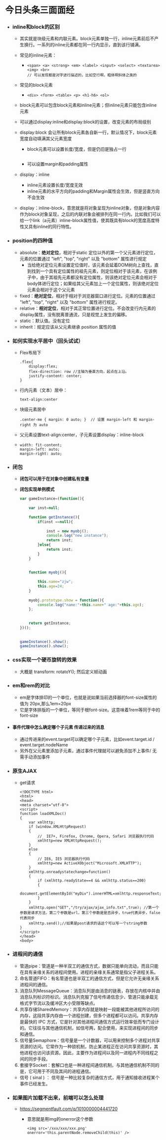 # 今日头条三面面经

- ### **inline和block的区别**

  - 其实就是块级元素和内联元素。block元素单独一行，inline元素前后不产生换行。一系列的inline元素都在同一行内显示，直到该行铺满。

  - 常见的inline元素：

    - ```
      <span> <a> <strong> <em> <label> <input> <select> <textarea> <img> <br>
      // 可以发现都是对字进行描述的，比如空行啊，粗体啊斜体之类的
      ```

  - 常见的block元素

    - ```
      <div> <form> <table> <p> <h1-h6> <ol>
      ```

  - block元素可以包含block元素和inline元素；但inline元素只能包含inline元素

  - 可以通过display:inline和display:block的设置，改变元素的布局级别

  - display:block 会让所有block元素各自新一行，默认情况下，block元素宽度自动填满其父元素宽度

    - block元素可以设置长度/宽度，但是仍旧是独占一行

    - ```

      ```

      可以设置margin和padding属性

  - display：inline

    - inline元素设置长度/宽度无效
    - inline元素的水平方向的padding和Margin属性会生效，但是竖直方向不会生效

  - display：inline-block，意思就是将对象呈现为inline对象，但是对象内容作为block对象呈现，之后的内联对象会被排列在同一行内。比如我们可以给一个link（a元素）inline-block属性值，使其既具有block的宽度高度特性又具有inline的同行特性。

- ### position的四种值

  - absolute：**绝对定位**，相对于static 定位以外的第一个父元素进行定位，元素的位置通过 "left", "top", "right" 以及 "bottom" 属性进行规定
    - 当给绝对定位元素设置定位值时，该元素会延着DOM树向上查找，直到找到一个具有定位属性的祖先元素，则定位相对于该元素，在该例子中，由于其祖先元素都没有定位属性，则该绝对定位元素会相对于body体进行定位；如果给其父元素加上一个定位属性，则该绝对定位元素会相对于这个父元素
  - fixed：**绝对定位**，相对于相对于浏览器窗口进行定位。元素的位置通过 "left", "top", "right" 以及 "bottom" 属性进行规定。
  - relative：**相对定位**，相对于其正常位置进行定位。不会改变行内元素的display属性，没有脱离普通流，只是视觉上发生的偏移。
  - static：默认值。没有定位
  - inherit：规定应该从父元素继承 position 属性的值

- ### 如何实现水平居中（回头试试）

  - Flex布局下

    ```
    .flex{
        display:flex;
        flex-direction: row //主轴为垂直方向，起点在上沿。
        justify-content: center;
    }
    ```

  - 行内元素（文本）居中：

    ```
    text-align:center
    ```

  - 块级元素居中

    ```
    .center-me { margin: 0 auto; }  // 设置 margin-left 和 margin-right 为 auto
    ```

  - 父元素设置text-align:center，子元素设置display：inline-block

  - ```
    width: fit-content;
    margin-left: auto; 
    margin-right: auto;
    ```

- ### 闭包

  - **闭包可以用于在对象中创建私有变量**

  - **闭包实现单例模式**

    ```JavaScript
    var gameInstance=(function(){  
      
        var inst=null;  
      
        function getInstance(){  
            if(inst ==null){  
      
                inst = new myobj();  
                console.log("new instance");  
                return inst;  
            }else{  
                return inst;  
            }  
        }  
      
      
        function myobj(){  
      
            this.name="zjw";  
            this.age=24;  
        }  
      
        myobj.prototype.show = function(){  
            console.log("name:"+this.name+" age:"+this.age);  
        };  
      
      
        return getInstance;  
    })();  
      
      
    gameInstance().show();  
    gameInstance().show(); 
    ```

- ### css实现一个硬币旋转的效果

  - 大概是 transform: rotatoY(); 然后定义帧动画

- ### em和rem的对比

  - em是字体排印的一个单位，也就是说如果当前选择器的font-size属性的值为 20px,那么1em=20px
  - 它是字体排版的一个单位，等同于根font-size。这意味着1rem等同于<html>中的font-size

- #### 事件代理中怎么确定哪个子元素 传递过来的消息

  - 通过传进来的event.target可以确定哪个子元素，比如event.target.id / event.target.nodeName
  - 另外在父元素里添加子元素，通过事件代理就可以避免添加不上事件/ 无需手动添加事件

- ### 原生AJAX

  - get请求

    ```
    <!DOCTYPE html>
    <html>
    <head>
    <meta charset="utf-8">
    <script>
    function loadXMLDoc()
    {
    	var xmlhttp;
    	if (window.XMLHttpRequest)
    	{
    		//  IE7+, Firefox, Chrome, Opera, Safari 浏览器执行代码
    		xmlhttp=new XMLHttpRequest();
    	}
    	else
    	{
    		// IE6, IE5 浏览器执行代码
    		xmlhttp=new ActiveXObject("Microsoft.XMLHTTP");
    	}
    	xmlhttp.onreadystatechange=function()
    	{
    		if (xmlhttp.readyState==4 && xmlhttp.status==200)
    		{
    			document.getElementById("myDiv").innerHTML=xmlhttp.responseText;
    		}
    	}
    	xmlhttp.open("GET","/try/ajax/ajax_info.txt",true); //第一个参数是请求方法，第二个参数是url，第三个参数是是否异步，true代表异步，false代表同步
    	xmlhttp.send();//如果是post请求的话这个可以写一个string参数
    }
    </script>
    </head>
    <body>
    ```

- ### 进程间的通信

  - 管道pipe：管道是一种半双工的通信方式，数据只能单向流动，而且只能在具有亲缘关系的进程间使用。进程的亲缘关系通常是指父子进程关系。
  2. 命名管道FIFO：有名管道也是半双工的通信方式，但是它允许无亲缘关系进程间的通信。
  4. 消息队列MessageQueue：消息队列是由消息的链表，存放在内核中并由消息队列标识符标识。消息队列克服了信号传递信息少、管道只能承载无格式字节流以及缓冲区大小受限等缺点。
  5. 共享存储SharedMemory：共享内存就是映射一段能被其他进程所访问的内存，这段共享内存由一个进程创建，但多个进程都可以访问。共享内存是最快的 IPC 方式，它是针对其他进程间通信方式运行效率低而专门设计的。它往往与其他通信机制，如信号两，配合使用，来实现进程间的同步和通信。
  6. 信号量Semaphore：信号量是一个计数器，可以用来控制多个进程对共享资源的访问。它常作为一种锁机制，防止某进程正在访问共享资源时，其他进程也访问该资源。因此，主要作为进程间以及同一进程内不同线程之间的同步手段。
  7. 套接字Socket：套解口也是一种进程间通信机制，与其他通信机制不同的是，它可用于不同及其间的进程通信。
  - 信号 ( sinal ) ： 信号是一种比较复杂的通信方式，用于通知接收进程某个事件已经发生。

- ### 如果图片加载不出来，前端可以怎么处理

  - https://segmentfault.com/q/1010000004441720

    - 意思就是用img的onerror这个参数

      ```
      <img src='/xxx/xxx/xxx.png' onerror='this.parentNode.removeChild(this)' />
      ```

      ​